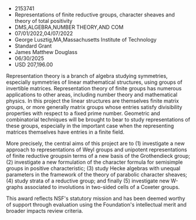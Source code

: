 
* 2153741
* Representations of finite reductive groups, character sheaves and theory of total positivity
* DMS,ALGEBRA,NUMBER THEORY,AND COM
* 07/01/2022,04/07/2022
* George Lusztig,MA,Massachusetts Institute of Technology
* Standard Grant
* James Matthew Douglass
* 06/30/2025
* USD 207,196.00

Representation theory is a branch of algebra studying symmetries, especially
symmetries of linear mathematical structures, using groups of invertible
matrices. Representation theory of finite groups has numerous applications to
other areas, including number theory and mathematical physics. In this project
the linear structures are themselves finite matrix groups, or more generally
matrix groups whose entries satisfy divisibility properties with respect to a
fixed prime number. Geometric and combinatorial techniques will be brought to
bear to study representations of these groups, especially in the important case
when the representing matrices themselves have entries in a finite field.

More precisely, the central aims of this project are to (1) investigate a new
approach to representations of Weyl groups and unipotent representations of
finite reductive groupsin terms of a new basis of the Grothendieck group; (2)
investigate a new formulation of the character formula for semisimple groups in
positive characteristic; (3) study Hecke algebras with unequal parameters in the
framework of the theory of parabolic character sheaves; (4) study strata of a
reductive group; and finally (5) investigate new W-graphs associated to
involutions in two-sided cells of a Coxeter groups.

This award reflects NSF's statutory mission and has been deemed worthy of
support through evaluation using the Foundation's intellectual merit and broader
impacts review criteria.
